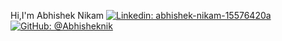   Hi,I'm Abhishek Nikam
  <a href="https://www.linkedin.com/in/abhishek-nikam-15576420a" rel="nofollow"><img src="https://camo.githubusercontent.com/1d3369318b4a16a68edace299d17d4d0727da95e57049db9f05e57d6b9c74856/68747470733a2f2f696d672e736869656c64732e696f2f62616467652f53616e6b6574253230426f726164652d626c75653f7374796c653d666c61742d737175617265266c6f676f3d4c696e6b6564696e266c6f676f436f6c6f723d7768697465266c696e6b3d68747470733a2f2f7777772e6c696e6b6564696e2e636f6d2f696e2f626f7261646573616e6b657431332f" alt="Linkedin: abhishek-nikam-15576420a" data-canonical-src="https://img.shields.io/badge/Sanket%20Borade-blue?style=flat-square&amp;logo=Linkedin&amp;logoColor=white&amp;link=https://www.linkedin.com/in/boradesanket13/" style="max-width: 100%;"></a>
<a href="https://github.com/Abhisheknik"><img src="https://camo.githubusercontent.com/3dd023860ecacf06c23f2a13739027e39c381a4caae86c3c2706c7a3943f61b5/68747470733a2f2f696d672e736869656c64732e696f2f6769746875622f666f6c6c6f776572732f626f7261646573616e6b657431333f6c6162656c3d666f6c6c6f77267374796c653d736f6369616c" alt="GitHub: @Abhisheknik" data-canonical-src="https://img.shields.io/github/followers/Abhisheknik?label=follow&amp;style=social" style="max-width: 100%;"></a>
